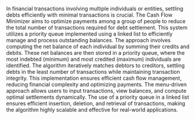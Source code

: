 In financial transactions involving multiple individuals or entities, settling debts 
efficiently with minimal transactions is crucial. The Cash Flow Minimizer aims to 
optimize payments among a group of people to reduce the total number of 
transactions required for debt settlement. This system utilizes a priority queue 
implemented using a linked list to efficiently manage and process outstanding 
balances. 
The approach involves computing the net balance of each individual by summing 
their credits and debits. These net balances are then stored in a priority queue, 
where the most indebted (minimum) and most credited (maximum) individuals are 
identified. The algorithm iteratively matches debtors to creditors, settling debts in 
the least number of transactions while maintaining transaction integrity. 
This implementation ensures efficient cash flow management, reducing financial 
complexity and optimizing payments. The menu-driven approach allows users to 
input transactions, view balances, and compute optimal settlements dynamically. 
The use of a priority queue in a linked list ensures efficient insertion, deletion, and 
retrieval of transactions, making the algorithm highly scalable and effective for 
real-world applications.
